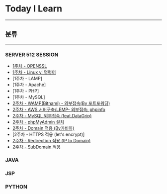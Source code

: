 # Today I Learn
***


## 분류
***

### SERVER 512 SESSION

* [1주차 - OPENSSL](https://github.com/park-jinhyuk/TIL/wiki/LAMP---OPENSSL)
* [1주차 - Linux vi 명령어](https://github.com/park-jinhyuk/TIL/wiki/LINUX-vi-%EB%AA%85%EB%A0%B9%EC%96%B4)
* [1주차 - LAMP]
* [1주차 - Apache]
* [1주차 - PHP]
* [1주차 - MySQL]
* [2주차 - WAMP(Bitnami) - 외부접속(By 포트포워딩)](https://github.com/park-jinhyuk/TIL/wiki/WAMP(Bitnami)---%EC%99%B8%EB%B6%80%EC%A0%91%EC%86%8D(BY-%ED%8F%AC%ED%8A%B8%ED%8F%AC%EC%9B%8C%EB%94%A9))
* [2주차 - AWS 서버구축/LEMP- 외부접속: phpinfo](https://github.com/park-jinhyuk/TIL/wiki/AWS-%EC%84%9C%EB%B2%84%EA%B5%AC%EC%B6%95-LEMP--%EC%99%B8%EB%B6%80%EC%A0%91%EC%86%8D:-phpinfo)
* [2주차 - MySQL 외부접속 (feat.DataGrip)](https://github.com/park-jinhyuk/TIL/wiki/MySQL-%EC%99%B8%EB%B6%80%EC%A0%91%EC%86%8D-(feat.DataGrip))
* [2주차 - phpMyAdmin 설치](https://github.com/park-jinhyuk/TIL/wiki/Ubuntu-18.04---PHPMyadmin-%EC%84%A4%EC%B9%98)
* [2주차 - Domain 적용 (By가비아)](https://github.com/park-jinhyuk/TIL/wiki/Domain-%EC%A0%81%EC%9A%A9-(By%EA%B0%80%EB%B9%84%EC%95%84))
* [2주차 - HTTPS 적용 (let's encrypt)]
* [2주차 - Redirection 적용 (IP to Domain)](https://github.com/park-jinhyuk/TIL/wiki/Redirection-%EC%A0%81%EC%9A%A9-(IP-to-Domain))
* [2주차 - SubDomain 적용](https://github.com/park-jinhyuk/TIL/wiki/SubDomain-%EC%A0%81%EC%9A%A9)


### JAVA


### JSP


### PYTHON
